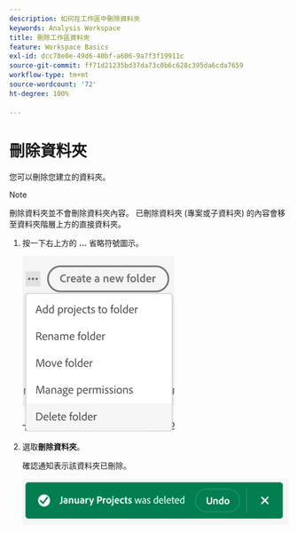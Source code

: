```yaml
---
description: 如何在工作區中刪除資料夾
keywords: Analysis Workspace
title: 刪除工作區資料夾
feature: Workspace Basics
exl-id: dcc78e0e-49d6-40bf-a606-9a7f3f19911c
source-git-commit: ff71d21235bd37da73c0b6c628c395da6cda7659
workflow-type: tm+mt
source-wordcount: '72'
ht-degree: 100%

---
```



# 刪除資料夾

您可以刪除您建立的資料夾。

>[!NOTE]
>
>刪除資料夾並不會刪除資料夾內容。 已刪除資料夾 (專案或子資料夾) 的內容會移至資料夾階層上方的直接資料夾。

1. 按一下右上方的 **...** 省略符號圖示。

   ![](/help/analysis-workspace/build-workspace-project/assets/select-delete-folder.png)

1. 選取&#x200B;**刪除資料夾**。

   確認通知表示該資料夾已刪除。

   ![](/help/analysis-workspace/build-workspace-project/assets/deleted-folder.png)

